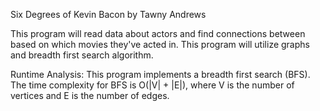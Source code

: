 Six Degrees of Kevin Bacon by Tawny Andrews

This program will read data about actors and find connections between based on which movies they've acted in. This program will utilize graphs and breadth first search algorithm.

Runtime Analysis:
This program implements a breadth first search (BFS). The time complexity for BFS is O(|V| + |E|), where V is the number of vertices and E is the number of edges.

